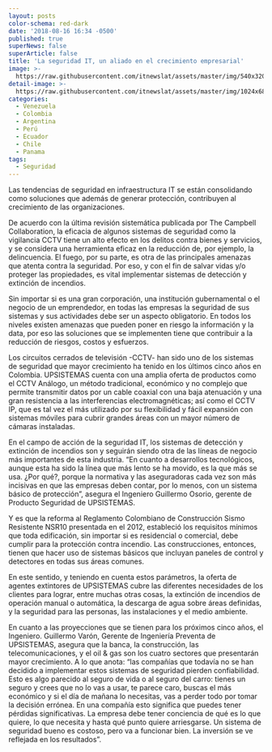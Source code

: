 ```yaml
---
layout: posts
color-schema: red-dark
date: '2018-08-16 16:34 -0500'
published: true
superNews: false
superArticle: false
title: 'La seguridad IT, un aliado en el crecimiento empresarial'
image: >-
  https://raw.githubusercontent.com/itnewslat/assets/master/img/540x320/Almacenamiento-datos-p.jpg
detail-image: >-
  https://raw.githubusercontent.com/itnewslat/assets/master/img/1024x680/Almacenamiento-datos-g.jpg
categories:
  - Venezuela
  - Colombia
  - Argentina
  - Perú
  - Ecuador
  - Chile
  - Panama
tags:
  - Seguridad
---
```

Las tendencias de seguridad en infraestructura IT se están consolidando como soluciones que además de generar protección, contribuyen al crecimiento de las organizaciones. 

De acuerdo con la última revisión sistemática publicada por The Campbell Collaboration, la eficacia de algunos sistemas de seguridad como la vigilancia CCTV tiene un alto efecto en los delitos contra bienes y servicios, y se considera una herramienta eficaz en la reducción de, por ejemplo, la delincuencia. El fuego, por su parte, es otra de las principales amenazas que atenta contra la seguridad. Por eso, y con el fin de salvar vidas y/o proteger las propiedades, es vital implementar sistemas de detección y extinción de incendios.

Sin importar si es una gran corporación, una institución gubernamental o el negocio de un emprendedor, en todas las empresas la seguridad de sus sistemas y sus actividades debe ser un aspecto obligatorio. En todos los niveles existen amenazas que pueden poner en riesgo la información y la data, por eso las soluciones que se implementen tiene que contribuir a la reducción de riesgos, costos y esfuerzos.  

Los circuitos cerrados de televisión -CCTV- han sido uno de los sistemas de seguridad que mayor crecimiento ha tenido en los últimos cinco años en Colombia. UPSISTEMAS cuenta con una amplia oferta de productos como el CCTV Análogo, un método tradicional, económico y no complejo que permite transmitir datos por un cable coaxial con una baja atenuación y una gran resistencia a las interferencias electromagnéticas; así como el CCTV IP, que es tal vez el más utilizado por su flexibilidad y fácil expansión con sistemas móviles para cubrir grandes áreas con un mayor número de cámaras instaladas. 

En el campo de acción de la seguridad IT, los sistemas de detección y extinción de incendios son y seguirán siendo otra de las líneas de negocio más importantes de esta industria. “En cuanto a desarrollos tecnológicos, aunque esta ha sido la línea que más lento se ha movido, es la que más se usa. ¿Por qué?, porque la normativa y las aseguradoras cada vez son más incisivas en que las empresas deben contar, por lo menos, con un sistema básico de protección”, asegura el Ingeniero Guillermo Osorio, gerente de Producto Seguridad de UPSISTEMAS. 

Y es que la reforma al Reglamento Colombiano de Construcción Sismo Resistente NSR10 presentada en el 2012, estableció los requisitos mínimos que toda edificación, sin importar si es residencial o comercial, debe cumplir para la protección contra incendio. Las construcciones, entonces, tienen que hacer uso de sistemas básicos que incluyan paneles de control y detectores en todas sus áreas comunes.

En este sentido, y teniendo en cuenta estos parámetros, la oferta de agentes extintores de UPSISTEMAS cubre las diferentes necesidades de los clientes para lograr, entre muchas otras cosas, la extinción de incendios de operación manual o automática, la descarga de agua sobre áreas definidas, y la seguridad para las personas, las instalaciones y el medio ambiente. 

En cuanto a las proyecciones que se tienen para los próximos cinco años, el Ingeniero. Guillermo Varón, Gerente de Ingeniería Preventa de UPSISTEMAS, asegura que la banca, la construcción, las telecomunicaciones, y el oil & gas son los cuatro sectores que presentarán mayor crecimiento. A lo que anota: “las compañías que todavía no se han decidido a implementar estos sistemas de seguridad pierden confiabilidad. Esto es algo parecido al seguro de vida o al seguro del carro: tienes un seguro y crees que no lo vas a usar, te parece caro, buscas el más económico y si el día de mañana lo necesitas, vas a perder todo por tomar la decisión errónea. En una compañía esto significa que puedes tener pérdidas significativas. La empresa debe tener conciencia de qué es lo que quiere, lo que necesita y hasta qué punto quiere arriesgarse. Un sistema de seguridad bueno es costoso, pero va a funcionar bien. La inversión se ve reflejada en los resultados”. 
